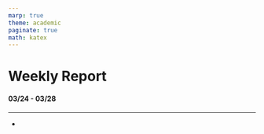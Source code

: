 ```yaml
---
marp: true
theme: academic
paginate: true
math: katex
---
```


<!-- _class: lead -->

# Weekly Report

#### 03/24 - 03/28

---

<!-- _header: Goals -->

- 